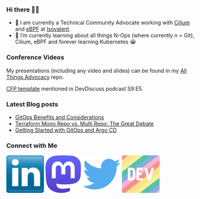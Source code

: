 ### Hi there 👋🏾
- 🔭 I am currently a Technical Community Advocate working with [Cilium](https://github.com/cilium/cilium) and [eBPF](https://www.ebpf.io/) at [Isovalent](https://isovalent.com/).
- 🌱 I’m currently learning about all things N-Ops (where currently n = Git), Cilium, eBPF and forever learning Kubernetes 😭
<!--
**tracypholmes/tracypholmes** is a ✨ _special_ ✨ repository because its `README.md` (this file) appears on your GitHub profile.

Here are some ideas to get you started:


- 👯 I’m looking to collaborate on ...
- 🤔 I’m looking for help with ...
- 💬 Ask me about ...
- 📫 How to reach me: ...
- 😄 Pronouns: ...
- ⚡ Fun fact: ...
-->

### Conference Videos

My presentations (including any video and slides) can be found in my [All Things Advocacy](https://github.com/tracypholmes/all-things-advocacy#all-things-advocacy) repo.

[CFP template](https://gist.github.com/tracypholmes/4f6b6171709d4f7077de5b2136bf411f) mentioned in DevDiscuss podcast S9:E5.

### Latest Blog posts
<!-- BLOG-POST-LIST:START -->
- [GitOps Benefits and Considerations](https://dev.to/codefreshio/gitops-benefits-and-considerations-3je8)
- [Terraform Mono Repo vs. Multi Repo: The Great Debate](https://dev.to/tracypholmes/terraform-mono-repo-vs-multi-repo-the-great-debate-1dkp)
- [Getting Started with GitOps and Argo CD](https://dev.to/codefreshio/getting-started-with-gitops-and-argo-cd-1j2f)
<!-- BLOG-POST-LIST:END -->

### Connect with Me
<!-- <a href="URL_REDIRECT" target="blank"><img align="center" src="URL_TO_YOUR_IMAGE" height="100" /></a> -->
<a href="https://www.linkedin.com/in/tracypholmes" target="blank"><img align="center" src="https://github.com/tracypholmes/tracypholmes/blob/main/socials/linkedin.png" height="100" /></a> <a href="https://twitter.com/tracypholmes" target="blank"><img align="center" src="https://github.com/tracypholmes/tracypholmes/blob/main/socials/mastodon-purple.svg" height="100" /></a>  <a href="https://twitter.com/tracypholmes" target="blank"><img align="center" src="https://github.com/tracypholmes/tracypholmes/blob/main/socials/twitter.png" height="100" /></a>  <a href="https://dev.to/tracypholmes" target="blank"><img align="center" src="https://github.com/tracypholmes/tracypholmes/blob/main/socials/dev-rainbow.png" height="100" /></a>


